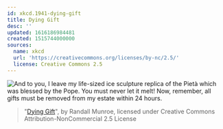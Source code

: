 ```yaml
---
id: xkcd.1941-dying-gift
title: Dying Gift
desc: ''
updated: 1616186984481
created: 1515744000000
sources:
  name: xkcd
  url: 'https://creativecommons.org/licenses/by-nc/2.5/'
  license: Creative Commons 2.5
---
```

![And to you, I leave my life-sized ice sculpture replica of the Pietà which was blessed by the Pope. You must never let it melt! Now, remember, all gifts must be removed from my estate within 24 hours.](https://imgs.xkcd.com/comics/dying_gift.png)
> "[Dying Gift](https://xkcd.com/1941/)", by Randall Munroe, licensed under Creative Commons Attribution-NonCommercial 2.5 License
